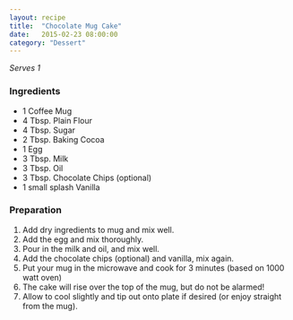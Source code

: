 ```yaml
---
layout: recipe
title:  "Chocolate Mug Cake"
date:   2015-02-23 08:00:00
category: "Dessert"
---
```


*Serves 1*

### Ingredients

- 1 Coffee Mug
- 4 Tbsp. Plain Flour
- 4 Tbsp. Sugar
- 2 Tbsp. Baking Cocoa
- 1 Egg
- 3 Tbsp. Milk
- 3 Tbsp. Oil
- 3 Tbsp. Chocolate Chips (optional)
- 1 small splash Vanilla

### Preparation

1. Add dry ingredients to mug and mix well.
2. Add the egg and mix thoroughly.
3. Pour in the milk and oil, and mix well.
4. Add the chocolate chips (optional) and vanilla, mix again.
5. Put your mug in the microwave and cook for 3 minutes (based on 1000 watt oven)
6. The cake will rise over the top of the mug, but do not be alarmed!
7. Allow to cool slightly and tip out onto plate if desired (or enjoy straight from the mug).
